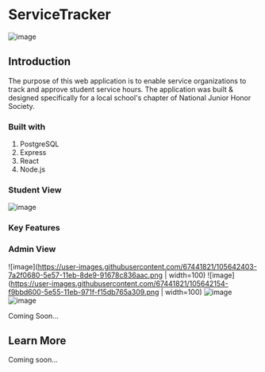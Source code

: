# ServiceTracker 
![image](https://user-images.githubusercontent.com/67441821/104821703-b76a1780-580b-11eb-9099-2518616989e4.png)



## Introduction

The purpose of this web application is to enable service organizations to track and approve student service hours. The application was built & designed specifically for a local school's chapter of National Junior Honor Society. 

### Built with

1. PostgreSQL
2. Express
3. React
4. Node.js



### Student View

![image](https://user-images.githubusercontent.com/67441821/105642306-02f97280-5e57-11eb-811b-fd1f62a1cf38.png)


### Key Features

### Admin View
![image](https://user-images.githubusercontent.com/67441821/105642403-7a2f0680-5e57-11eb-8de9-91678c836aac.png | width=100)
![image](https://user-images.githubusercontent.com/67441821/105642154-f9bbd600-5e55-11eb-971f-f15db765a309.png | width=100)
![image](https://user-images.githubusercontent.com/67441821/105642385-65527300-5e57-11eb-878c-e311620c19d7.png)![image](https://user-images.githubusercontent.com/67441821/105642396-700d0800-5e57-11eb-8129-481d6723542c.png)



Coming Soon... 

## Learn More

Coming soon...
